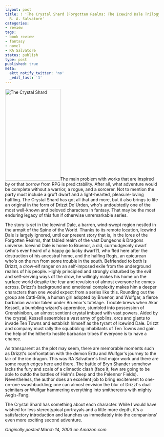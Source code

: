 ```yaml
---
layout: post
title: ! 'The Crystal Shard (Forgotten Realms: The Icewind Dale Trilogy, Book 1) by
  R. A. Salvatore'
categories:
- review
tags:
- book review
- fantasy
- novel
- RA Salvatore
status: publish
type: post
published: true
meta:
  aktt_notify_twitter: 'no'
  _edit_last: '1'
---
```

<img title="The Crystal Shard" src="http://www.yentran.org/blog/wp-content/uploads/2011/09/The-Crystal-Shard-181x300.jpg" width="181" height="300" />The main problem with works that are inspired by or that borrow from RPG is predictability. After all, what adventure would be complete without a warrior, a rogue, and a sorcerer. Not to mention the party must include a gruff dwarf and a light-hearted, pleasure-loving halfling. The Crystal Shard has got all that and more, but it also brings to life an original in the form of Drizzt Do'Urden, who's undoubtedly one of the most well-known and beloved characters in fantasy. That may be the most enduring legacy of this fun if otherwise unremarkable series.

The story is set in the Icewind Dale, a barren, wind-swept region nestled in the armpit of the Spine of the World. Thanks to its remote location, Icewind Dale is largely ignored, until our present story that is, in the lores of the Forgotten Realms, that fabled realm of the vast Dungeons &amp; Dragons universe. Icewind Dale is home to Bruenor, a old, curmudgeonly dwarf (who's ever heard of a happy go lucky dwarf?), who fled here after the destruction of his ancestral home, and the halfing Regis, an epicurean who's on the run from some trouble in the south. Befriended to both is Drizzt, a drow-elf ranger on an self-imposed exile from the underground realms of his people. Highly principled and strongly disturbed by the evil and self-serving ways of the drow, he willingly makes his home on the surface world despite the fear and revulsion of almost everyone he comes across. Drizzt's background and emotional complexity makes him a deeper characters than one would expect from a series like this. Rounding out the group are Catti-Brie, a human girl adopted by Bruenor, and Wulfgar, a fierce barbarian warrior taken under Bruenor's tutelage. Trouble brews when Akar Kessell, a bumbling wizard's apprentice, stumbled into possession of Crenshinibon, an almost sentient crystal imbued with vast powers. Aided by the crystal, Kessell assembles a vast army of goblins, orcs and giants to invade Ten Towns and establish himself as the tyrant of Icewind Dale. Drizzt and company must rally the squabbling inhabitants of Ten Towns and gain the help of the hitherto hostile barbarian tribes if everyone is to have a chance.

As transparent as the plot may seem, there are memorable moments such as Drizzt's confrontation with the demon Erttu and Wulfgar's journey to the lair of the ice dragon. This was RA Salvatore's first major work and there are some rough edges here and there. The battle of Bryn Shander somehow lacks the fury and scale of a climactic clash (face it, few are going to be able to outdo the battles of Helm's Deep and the Pelennor Fields). Nevertheless, the author does an excellent job to bring excitement to one-on-one swashbuckling; one can almost envision the blur of Drizzt's dual scimitars or Wulfgar hammering everything into smithereens with mighty Aegis-Fang.

The Crystal Shard has something about each character. While I would have wished for less stereotypical portrayals and a little more depth, it's a satisfactory introduction and launches us immediately into the companions' even more exciting second adventure.

*Originally posted March 14, 2003 on Amazon.com*

